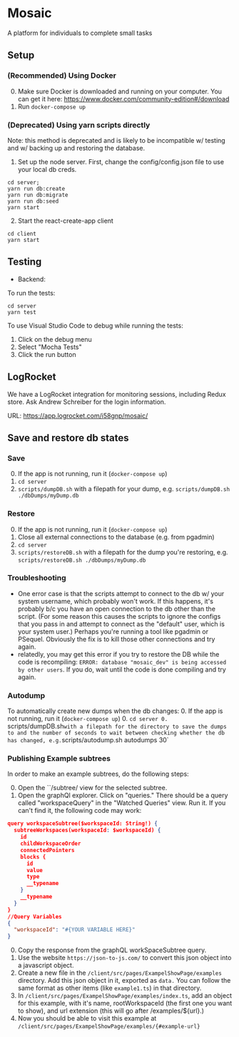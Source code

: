 # Mosaic 

A platform for individuals to complete small tasks

## Setup

### (Recommended) Using Docker

0. Make sure Docker is downloaded and running on your computer. You can get it here: https://www.docker.com/community-edition#/download
0. Run `docker-compose up`

### (Deprecated) Using yarn scripts directly

Note: this method is deprecated and is likely to be incompatible w/ testing and w/ backing up and restoring the database.

1. Set up the node server.
  First, change the config/config.json file to use your local db creds.
  
```
cd server;
yarn run db:create
yarn run db:migrate
yarn run db:seed
yarn start
```

2. Start the react-create-app client

```
cd client 
yarn start
```

## Testing

- Backend:

To run the tests:

```
cd server
yarn test
```

To use Visual Studio Code to debug while running the tests:
1. Click on the debug menu
2. Select "Mocha Tests"
3. Click the run button

## LogRocket

We have a LogRocket integration for monitoring sessions, including Redux store. Ask Andrew Schreiber for the login information.

URL: https://app.logrocket.com/i58gnp/mosaic/

## Save and restore db states

### Save
0. If the app is not running, run it (`docker-compose up`)
0. `cd server`
0. `scripts/dumpDB.sh` with a filepath for your dump, e.g. `scripts/dumpDB.sh ./dbDumps/myDump.db`

### Restore

0. If the app is not running, run it (`docker-compose up`)
0. Close all external connections to the database (e.g. from pgadmin)
0. `cd server`
0. `scripts/restoreDB.sh` with a filepath for the dump you're restoring, e.g. `scripts/restoreDB.sh ./dbDumps/myDump.db`

### Troubleshooting
- One error case is that the scripts attempt to connect to the db w/ your system username, which probably won't work. If this happens, it's probably b/c you have an open connection to the db other than the script. (For some reason this causes the scripts to ignore the configs that you pass in and attempt to connect as the "default" user, which is your system user.) Perhaps you're running a tool like pgadmin or PSequel. Obviously the fix is to kill those other connections and try again.
- relatedly, you may get this error if you try to restore the DB while the code is recompiling: `ERROR: database "mosaic_dev" is being accessed by other users`. If you do, wait until the code is done compiling and try again.

### Autodump

To automatically create new dumps when the db changes:
0. If the app is not running, run it (`docker-compose up`)
0. `cd server
0. `scripts/dumpDB.sh` with a filepath for the directory to save the dumps to and the number of seconds to wait between checking whether the db has changed, e.g. `scripts/autodump.sh autodumps 30`

### Publishing Example subtrees
In order to make an example subtrees, do the following steps:

0. Open the ``/subtree/ view for the selected subtree.
0. Open the graphQl explorer. Click on "queries." There should be a query called "workspaceQuery" in the "Watched Queries" view. Run it. If you can't find it, the following code may work:

``` json
query workspaceSubtree($workspaceId: String!) {
  subtreeWorkspaces(workspaceId: $workspaceId) {
    id
    childWorkspaceOrder
    connectedPointers
    blocks {
      id
      value
      type
      __typename
    }
    __typename
  }
}
//Query Variables
{
  "workspaceId": "#{YOUR VARIABLE HERE}"
}
```

0. Copy the response from the graphQL workSpaceSubtree query.
0. Use the website ``https://json-to-js.com/`` to convert this json object into a javascript object.
0. Create a new file in the ``/client/src/pages/ExampelShowPage/examples`` directory. Add this json object in it, exported as ``data.`` You can follow the same format as other items (like ``example1.ts``) in that directory. 
0. In ``/client/src/pages/ExampelShowPage/examples/index.ts``, add an object for this example, with it's name, rootWorkspaceId (the first one you want to show), and url extension (this will go after /examples/${url}.)
0. Now you should be able to visit this example at ``/client/src/pages/ExampelShowPage/examples/{#example-url}``